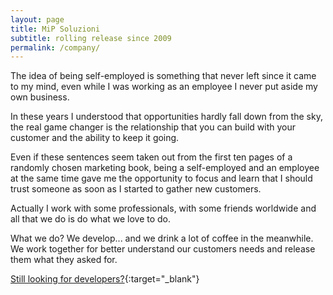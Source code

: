 ```yaml
---
layout: page
title: MiP Soluzioni
subtitle: rolling release since 2009
permalink: /company/
---
```


The idea of being self-employed is something that never left since it came to my mind, even while I was working as an employee I never put aside my own business.

In these years I understood that opportunities hardly fall down from the sky, the real game changer is the relationship that you can build with your customer and the ability to keep it going.

Even if these sentences seem taken out from the first ten pages of a randomly chosen marketing book, being a self-employed and an employee at the same time gave me the opportunity to focus and learn that I should trust someone as soon as I started to gather new customers.

Actually I work with some professionals, with some friends worldwide and all that we do is do what we love to do.

What we do? We develop... and we drink a lot of coffee in the meanwhile. We work together for better understand our customers needs and release them what they asked for.

[Still looking for developers?](https://it.linkedin.com/in/mipnamic){:target="_blank"}